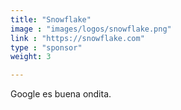 ```yaml
---
title: "Snowflake"
image : "images/logos/snowflake.png"
link : "https://snowflake.com"
type : "sponsor"
weight: 3

---
```


Google es buena ondita.